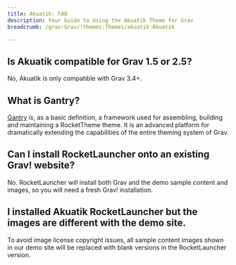 ```yaml
---
title: Akuatik: FAQ
description: Your Guide to Using the Akuatik Theme for Grav
breadcrumb: /grav:Grav/!themes:Themes/akuatik:Akuatik

---
```


## Is Akuatik compatible for Grav 1.5 or 2.5?

No, Akuatik is only compatible with Grav 3.4+.

## What is Gantry?

[Gantry][gantry] is, as a basic definition, a framework used for assembling, building and maintaining a RocketTheme theme. It is an advanced platform for dramatically extending the capabilities of the entire theming system of Grav.

## Can I install RocketLauncher onto an existing Grav! website?

No. RocketLauncher will install both Grav and the demo sample content and images, so you will need a fresh Grav! installation.

## I installed Akuatik RocketLauncher but the images are different with the demo site.

To avoid image license copyright issues, all sample content images shown in our demo site will be replaced with blank versions in the RocketLauncher version.

[gantry]: http://gantry.org/
[forum]: http://www.rockettheme.com/forum/grav-theme-akuatik
[roksprocket]: http://www.rockettheme.com/grav/extensions/roksprocket